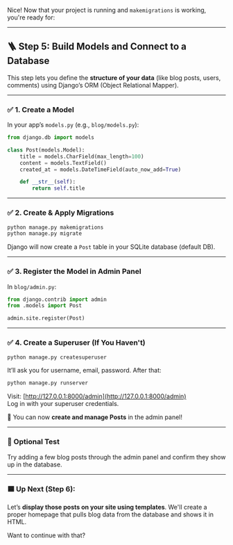 Nice! Now that your project is running and `makemigrations` is working, you're ready for:

---

## 🪜 **Step 5: Build Models and Connect to a Database**

This step lets you define the **structure of your data** (like blog posts, users, comments) using Django’s ORM (Object Relational Mapper).

---

### ✅ 1. **Create a Model**

In your app’s `models.py` (e.g., `blog/models.py`):

```python
from django.db import models

class Post(models.Model):
    title = models.CharField(max_length=100)
    content = models.TextField()
    created_at = models.DateTimeField(auto_now_add=True)

    def __str__(self):
        return self.title
```

---

### ✅ 2. **Create & Apply Migrations**

```bash
python manage.py makemigrations
python manage.py migrate
```

Django will now create a `Post` table in your SQLite database (default DB).

---

### ✅ 3. **Register the Model in Admin Panel**

In `blog/admin.py`:

```python
from django.contrib import admin
from .models import Post

admin.site.register(Post)
```

---

### ✅ 4. **Create a Superuser (If You Haven't)**

```bash
python manage.py createsuperuser
```

It’ll ask you for username, email, password. After that:

```bash
python manage.py runserver
```

Visit: [http://127.0.0.1:8000/admin](http://127.0.0.1:8000/admin)  
Log in with your superuser credentials.

🎉 You can now **create and manage Posts** in the admin panel!

---

### 🧪 Optional Test

Try adding a few blog posts through the admin panel and confirm they show up in the database.

---

### 🟦 Up Next (Step 6):  
Let’s **display those posts on your site using templates**. We'll create a proper homepage that pulls blog data from the database and shows it in HTML.

Want to continue with that?